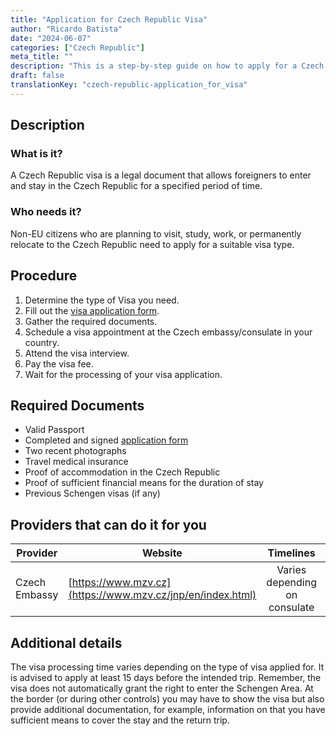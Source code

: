 ```yaml
---
title: "Application for Czech Republic Visa"
author: "Ricardo Batista"
date: "2024-06-07"
categories: ["Czech Republic"]
meta_title: ""
description: "This is a step-by-step guide on how to apply for a Czech Republic Visa."
draft: false
translationKey: "czech-republic-application_for_visa"
---
```


## Description
### What is it?
A Czech Republic visa is a legal document that allows foreigners to enter and stay in the Czech Republic for a specified period of time.
### Who needs it?
Non-EU citizens who are planning to visit, study, work, or permanently relocate to the Czech Republic need to apply for a suitable visa type.

## Procedure
1. Determine the type of Visa you need.
2. Fill out the [visa application form](https://www.mzv.cz/jnp/en/information_for_aliens/general_visa_information/long_stay_visa/index.html).
3. Gather the required documents.
4. Schedule a visa appointment at the Czech embassy/consulate in your country.
5. Attend the visa interview.
6. Pay the visa fee.
7. Wait for the processing of your visa application. 

## Required Documents
- Valid Passport
- Completed and signed [application form](https://www.mzv.cz/jnp/en/information_for_aliens/general_visa_information/long_stay_visa/index.html)
- Two recent photographs
- Travel medical insurance
- Proof of accommodation in the Czech Republic
- Proof of sufficient financial means for the duration of stay
- Previous Schengen visas (if any)
   
## Providers that can do it for you

| Provider        |     Website     |     Timelines    |       Cost      |
| --------------- | --------------- |  :-------------: | :-------------: |
| Czech Embassy      |  [https://www.mzv.cz](https://www.mzv.cz/jnp/en/index.html)       |     Varies depending on consulate      |        Varies depending on visa type       |

## Additional details
The visa processing time varies depending on the type of visa applied for. It is advised to apply at least 15 days before the intended trip.
Remember, the visa does not automatically grant the right to enter the Schengen Area. At the border (or during other controls) you may have to show the visa but also provide additional documentation, for example, information on that you have sufficient means to cover the stay and the return trip.